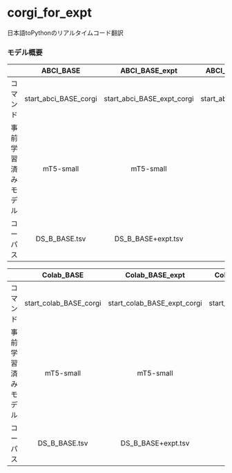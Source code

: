 # corgi_for_expt 

日本語toPythonのリアルタイムコード翻訳

### モデル概要
|                    | ABCI_BASE | ABCI_BASE_expt     | ABCI_BASE_tuned_by_expt | 
| :------------------: | :-------------: | :---------------------: | :---------------------------: | 
| コマンド          | start_abci_BASE_corgi   | start_abci_BASE_expt_corgi | start_abci_tuned_by_expt_corgi|
| 事前学習済みモデル | mT5-small     | mT5-small             | ABCI_BASE              |       
| コーパス          | DS_B_BASE.tsv | DS_B_BASE+expt.tsv    | expt.tsv          | 


|                    | Colab_BASE | Colab_BASE_expt     | Colab_BASE_tuned_by_expt | 
| :------------------: | :-------------: | :---------------------: | :---------------------------: | 
| コマンド          | start_colab_BASE_corgi   | start_colab_BASE_expt_corgi | start_colab_tuned_by_expt_corgi|
| 事前学習済みモデル | mT5-small     | mT5-small             | Colab_BASE              |      
| コーパス          | DS_B_BASE.tsv | DS_B_BASE+expt.tsv    | expt.tsv          | 

